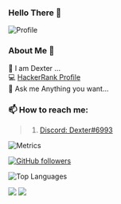 ### Hello There 👋

![Profile](https://komarev.com/ghpvc/?username=dexthegeek)

### About Me 📌

🔭 I am Dexter ...  
💻 [HackerRank Profile](https://www.hackerrank.com/dexthegeek)  
💬 Ask me Anything you want...

### 📫 How to reach me:  

>  1.  [Discord: Dexter#6993](https://discord.com/users/902583742646845561)  

![Metrics](https://metrics.lecoq.io/dexthegeek?template=classic&repositories.forks=true&base.header=0&languages=1&people=1&lines=1&languages.colors=github&languages.threshold=0%25&people.limit=28&people.size=28&people.types=followers%2C%20following&people.thanks=%20Sebbl0508%20&people.identicons=false&people.shuffle=false&config.timezone=Europe%2FCopenhagen)

[![GitHub followers](https://img.shields.io/github/followers/dexthegeek?label=Follow&style=social)](https://github.com/dexthegeek)

![Top Languages](https://github-readme-stats.vercel.app/api/top-langs/?username=dexthegeek&count_private=true&theme=dark)

<img src="https://github-readme-streak-stats.herokuapp.com/?user=dexthegeek&theme=calm" class="center">
<img src="https://github-readme-stats.vercel.app/api?username=dexthegeek&count_private=true&show_icons=true&theme=dracula" class="center">
